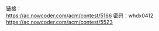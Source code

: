 链接：  
https://ac.nowcoder.com/acm/contest/5166  密码：whdx0412  
https://ac.nowcoder.com/acm/contest/5523

